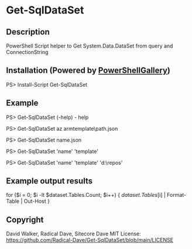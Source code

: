# Get-SqlDataSet
## Description
PowerShell Script helper to Get System.Data.DataSet from query and ConnectionString

## Installation (Powered by [PowerShellGallery](https://powershellgallery.com/packages/Get-SqlDataSet))
PS> Install-Script Get-SqlDataSet

## Example
PS> Get-SqlDataSet (-help) - help

PS> Get-SqlDataSet az armtemplate\path.json

PS> Get-SqlDataSet name.json

PS> Get-SqlDataSet 'name' 'template'

PS> Get-SqlDataSet 'name' 'template' 'd:\repos'

## Example output results
for ($i = 0; $i -lt $dataset.Tables.Count; $i++) { $dataset.Tables[$i] | Format-Table | Out-Host }

## Copyright
David Walker, Radical Dave, Sitecore Dave
MIT License: https://github.com/Radical-Dave/Get-SqlDataSet/blob/main/LICENSE
